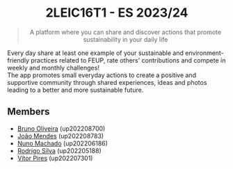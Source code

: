 <h1 align="center"> 2LEIC16T1 - ES 2023/24 </h1> 

><p align="center">
> A platform where you can share and discover actions that promote sustainability in your daily life  
></p>

Every day share at least one example of your sustainable and environment-friendly practices related to FEUP, rate others' contributions and compete in weekly and monthly challenges!  
The app promotes small everyday actions to create a positive and supportive community through shared experiences, ideas and photos leading to a better and more sustainable future.

## Members

- [Bruno Oliveira](https://github.com/Process-ing) (up202208700)
- [João Mendes](https://github.com/The-Memechanic) (up202208783)
- [Nuno Machado](https://github.com/Slyfenon) (up202206186)
- [Rodrigo Silva](https://github.com/racoelhosilva) (up202205188)
- [Vítor Pires](https://github.com/vitormpp) (up202207301)
